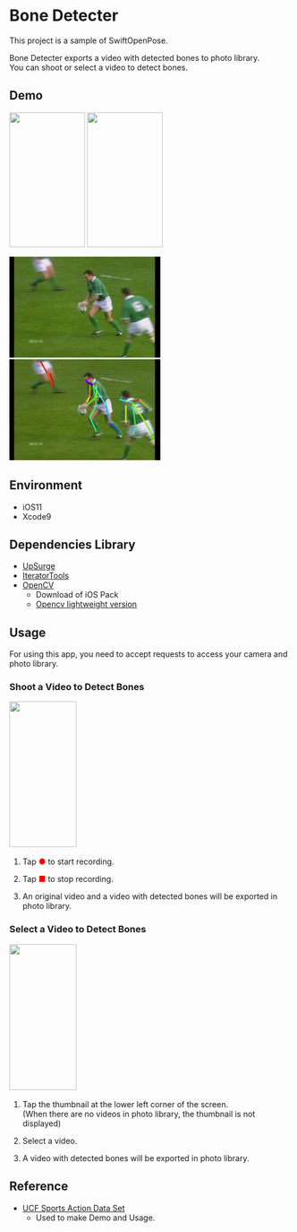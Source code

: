# Bone Detecter  

This project is a sample of SwiftOpenPose.  

Bone Detecter exports a video with detected bones to photo library.  
You can shoot or select a video to detect bones.

## Demo  

<img src="images/before1.gif" width=135 height=240></img>
<img src="images/after1.gif" width=135 height=240></img>

<img src="images/before2.gif" width=270 height=180></img>
<img src="images/after2.gif" width=270 height=180></img>

## Environment  
* iOS11  
* Xcode9  

## Dependencies Library

* [UpSurge](https://github.com/aleph7/Upsurge)
* [IteratorTools](https://github.com/mpangburn/IteratorTools)
* [OpenCV](https://opencv.org/releases.html)
  * Download of iOS Pack
  * [Opencv lightweight version](doc/openpose_minimum.md)

## Usage  

For using this app, you need to accept requests to access your camera and photo library.

### Shoot a Video to Detect Bones  

<img src="images/usage1.gif" width=120 height=260></img>

1. Tap <font color="red">●</font> to start recording.  

1. Tap <font color="red">■</font> to stop recording.  

1. An original video and a video with detected bones will be exported in photo library.  

### Select a Video to Detect Bones  

<img src="images/usage2.gif" width=120 height=260></img>

1. Tap the thumbnail at the lower left corner of the screen.  
(When there are no videos in photo library, the thumbnail is not displayed)  

1. Select a video.  

1. A video with detected bones will be exported in photo library.  

## Reference

* [UCF Sports Action Data Set](http://crcv.ucf.edu/data/UCF_Sports_Action.php)
    * Used to make Demo and Usage.